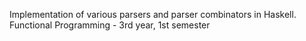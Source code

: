 Implementation of various parsers and parser combinators in Haskell. Functional Programming - 3rd year, 1st semester
